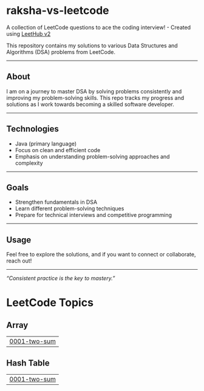 # raksha-vs-leetcode
A collection of LeetCode questions to ace the coding interview! - Created using [LeetHub v2](https://github.com/arunbhardwaj/LeetHub-2.0)


This repository contains my solutions to various Data Structures and Algorithms (DSA) problems from LeetCode.

---

## About

I am on a journey to master DSA by solving problems consistently and improving my problem-solving skills. This repo tracks my progress and solutions as I work towards becoming a skilled software developer.

---

## Technologies

- Java (primary language)
- Focus on clean and efficient code
- Emphasis on understanding problem-solving approaches and complexity

---

## Goals

- Strengthen fundamentals in DSA
- Learn different problem-solving techniques
- Prepare for technical interviews and competitive programming

---

## Usage

Feel free to explore the solutions, and if you want to connect or collaborate, reach out!

---

_“Consistent practice is the key to mastery.”_


<!---LeetCode Topics Start-->
# LeetCode Topics
## Array
|  |
| ------- |
| [0001-two-sum](https://github.com/ThronePrincess/raksha-vs-leetcode/tree/master/0001-two-sum) |
## Hash Table
|  |
| ------- |
| [0001-two-sum](https://github.com/ThronePrincess/raksha-vs-leetcode/tree/master/0001-two-sum) |
<!---LeetCode Topics End-->